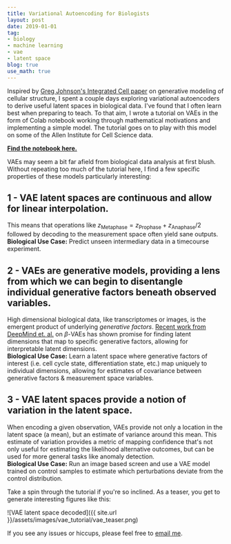 ```yaml
---
title: Variational Autoencoding for Biologists
layout: post
date: 2019-01-01
tag:
- biology
- machine learning
- vae
- latent space
blog: true
use_math: true
---
```


Inspired by [Greg Johnson's Integrated Cell paper](https://arxiv.org/pdf/1705.00092.pdf) on generative modeling of cellular structure, I spent a couple days exploring variational autoencoders to derive useful latent spaces in biological data. I've found that I often learn best when preparing to teach. To that aim, I wrote a tutorial on VAEs in the form of Colab notebook working through mathematical motivations and implementing a simple model. The tutorial goes on to play with this model on some of the Allen Institute for Cell Science data.

[**Find the notebook here.**](https://drive.google.com/open?id=1VyyPD_T_ltY09b4zJFFuo91SM5Ka4DQO)

VAEs may seem a bit far afield from biological data analysis at first blush. Without repeating too much of the tutorial here, I find a few specific properties of these models particularly interesting:

## 1 - VAE latent spaces are continuous and allow for linear interpolation.

This means that operations like $z_\text{Metaphase} = z_\text{Prophase} + z_\text{Anaphase}/2$ followed by decoding to the measurement space often yield sane outputs.  
**Biological Use Case:** Predict unseen intermediary data in a timecourse experiment.  

## 2 - VAEs are generative models, providing a lens from which we can begin to disentangle individual generative factors beneath observed variables.

High dimensional biological data, like transcriptomes or images, is the emergent product of underlying *generative factors*. [Recent work from DeepMind et. al.](https://arxiv.org/abs/1804.03599) on $\beta$-VAEs has shown promise for finding latent dimensions that map to specific generative factors, allowing for interpretable latent dimensions.  
**Biological Use Case:** Learn a latent space where generative factors of interest \(i.e. cell cycle state, differentiation state, etc.\) map uniquely to individual dimensions, allowing for estimates of covariance between generative factors & measurement space variables.  

## 3 - VAE latent spaces provide a notion of variation in the latent space.

When encoding a given observation, VAEs provide not only a location in the latent space (a mean), but an estimate of variance around this mean. This estimate of variation provides a metric of mapping confidence that's not only useful for estimating the likelihood alternative outcomes, but can be used for more general tasks like anomaly detection.  
**Biological Use Case:** Run an image based screen and use a VAE model trained on control samples to estimate which perturbations deviate from the control distribution.  

Take a spin through the tutorial if you're so inclined. As a teaser, you get to generate interesting figures like this:

![VAE latent space decoded]({{ site.url }}/assets/images/vae_tutorial/vae_teaser.png)

If you see any issues or hiccups, please feel free to [email me](mailto:jacobkimmel@gmail.com).
